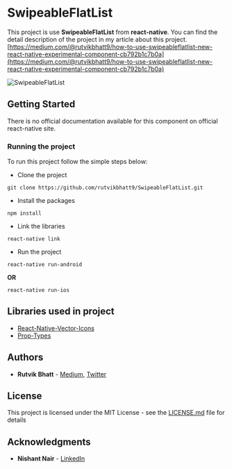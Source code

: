 # SwipeableFlatList

This project is use **SwipeableFlatList** from **react-native**.
You can find the detail description of the project in my article about this project.
[https://medium.com/@rutvikbhatt9/how-to-use-swipeableflatlist-new-react-native-experimental-component-cb792b1c7b0a](https://medium.com/@rutvikbhatt9/how-to-use-swipeableflatlist-new-react-native-experimental-component-cb792b1c7b0a)

![SwipeableFlatList](screenshot/SwipeablFlatList.gif)

## Getting Started

There is no official documentation available for this component on official react-native site.

### Running the project

To run this project follow the simple steps below:
* Clone the project
```
git clone https://github.com/rutvikbhatt9/SwipeableFlatList.git
```
* Install the packages
```
npm install
```
* Link the libraries
```
react-native link
```
* Run the project
```
react-native run-android
```
**OR**
```
react-native run-ios
```

## Libraries used in project

* [React-Native-Vector-Icons](https://github.com/oblador/react-native-vector-icons) 
* [Prop-Types](https://github.com/facebook/prop-types)


## Authors

* **Rutvik Bhatt** - [Medium](https://medium.com/@rutvikbhatt9), [Twitter](https://twitter.com/rutvik_bhatt)


## License

This project is licensed under the MIT License - see the [LICENSE.md](LICENSE.md) file for details

## Acknowledgments
 
* **Nishant Nair** - [LinkedIn](https://www.linkedin.com/in/nishant-nair-b76795175)

